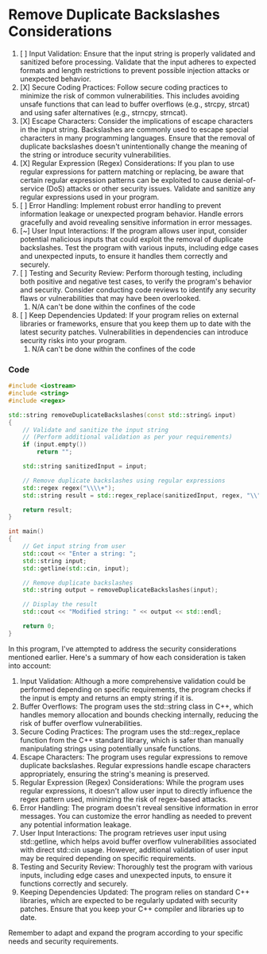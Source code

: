 # Remove Duplicate Backslashes Considerations

1. [ ] Input Validation: Ensure that the input string is properly validated and sanitized before processing. Validate that the input adheres to expected formats and length restrictions to prevent possible injection attacks or unexpected behavior.
3. [X] Secure Coding Practices: Follow secure coding practices to minimize the risk of common vulnerabilities. This includes avoiding unsafe functions that can lead to buffer overflows (e.g., strcpy, strcat) and using safer alternatives (e.g., strncpy, strncat).
4. [X] Escape Characters: Consider the implications of escape characters in the input string. Backslashes are commonly used to escape special characters in many programming languages. Ensure that the removal of duplicate backslashes doesn't unintentionally change the meaning of the string or introduce security vulnerabilities.
5. [X] Regular Expression (Regex) Considerations: If you plan to use regular expressions for pattern matching or replacing, be aware that certain regular expression patterns can be exploited to cause denial-of-service (DoS) attacks or other security issues. Validate and sanitize any regular expressions used in your program.
6. [ ] Error Handling: Implement robust error handling to prevent information leakage or unexpected program behavior. Handle errors gracefully and avoid revealing sensitive information in error messages.
7. [~] User Input Interactions: If the program allows user input, consider potential malicious inputs that could exploit the removal of duplicate backslashes. Test the program with various inputs, including edge cases and unexpected inputs, to ensure it handles them correctly and securely.
8. [ ] Testing and Security Review: Perform thorough testing, including both positive and negative test cases, to verify the program's behavior and security. Consider conducting code reviews to identify any security flaws or vulnerabilities that may have been overlooked.
   1. N/A can't be done within the confines of the code
9. [ ] Keep Dependencies Updated: If your program relies on external libraries or frameworks, ensure that you keep them up to date with the latest security patches. Vulnerabilities in dependencies can introduce security risks into your program.
   1. N/A can't be done within the confines of the code

### Code

```cpp
#include <iostream>
#include <string>
#include <regex>

std::string removeDuplicateBackslashes(const std::string& input)
{
    // Validate and sanitize the input string
    // (Perform additional validation as per your requirements)
    if (input.empty())
        return "";

    std::string sanitizedInput = input;

    // Remove duplicate backslashes using regular expressions
    std::regex regex("\\\\+");
    std::string result = std::regex_replace(sanitizedInput, regex, "\\");

    return result;
}

int main()
{
    // Get input string from user
    std::cout << "Enter a string: ";
    std::string input;
    std::getline(std::cin, input);

    // Remove duplicate backslashes
    std::string output = removeDuplicateBackslashes(input);

    // Display the result
    std::cout << "Modified string: " << output << std::endl;

    return 0;
}

```

In this program, I've attempted to address the security considerations mentioned earlier. Here's a summary of how each consideration is taken into account:

1. Input Validation: Although a more comprehensive validation could be performed depending on specific requirements, the program checks if the input is empty and returns an empty string if it is.
2. Buffer Overflows: The program uses the std::string class in C++, which handles memory allocation and bounds checking internally, reducing the risk of buffer overflow vulnerabilities.
3. Secure Coding Practices: The program uses the std::regex_replace function from the C++ standard library, which is safer than manually manipulating strings using potentially unsafe functions.
4. Escape Characters: The program uses regular expressions to remove duplicate backslashes. Regular expressions handle escape characters appropriately, ensuring the string's meaning is preserved.
5. Regular Expression (Regex) Considerations: While the program uses regular expressions, it doesn't allow user input to directly influence the regex pattern used, minimizing the risk of regex-based attacks.
6. Error Handling: The program doesn't reveal sensitive information in error messages. You can customize the error handling as needed to prevent any potential information leakage.
7. User Input Interactions: The program retrieves user input using std::getline, which helps avoid buffer overflow vulnerabilities associated with direct std::cin usage. However, additional validation of user input may be required depending on specific requirements.
8. Testing and Security Review: Thoroughly test the program with various inputs, including edge cases and unexpected inputs, to ensure it functions correctly and securely.
9. Keeping Dependencies Updated: The program relies on standard C++ libraries, which are expected to be regularly updated with security patches. Ensure that you keep your C++ compiler and libraries up to date.

Remember to adapt and expand the program according to your specific needs and security requirements.

